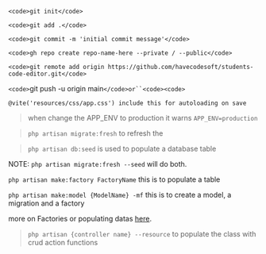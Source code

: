 `<code>git init</code>`

`<code>git add .</code>`

`<code>git commit -m 'initial commit message'</code>`

`<code>gh repo create repo-name-here --private / --public</code>`

`<code>git remote add origin https://github.com/havecodesoft/students- code-editor.git</code>`

`<code>`git push -u origin main` </code>or``<code><code> `

`@vite('resources/css/app.css') include this for autoloading on save`

> when change the APP_ENV to production it warns
> `APP_ENV=production`

> `php artisan migrate:fresh` to refresh the

> `php artisan db:seed` is used to populate a database table

NOTE: `php artisan migrate:fresh --seed` will do both.

`php artisan make:factory FactoryName` this is to populate a table

`php artisan make:model {ModelName} -mf` this is to create a model, a migration and a factory

more on Factories or populating datas [here](https://laracasts.com/series/laravel-8-from-scratch/episodes/28).

> `php artisan {controller name} --resource` to populate the class with crud action functions
